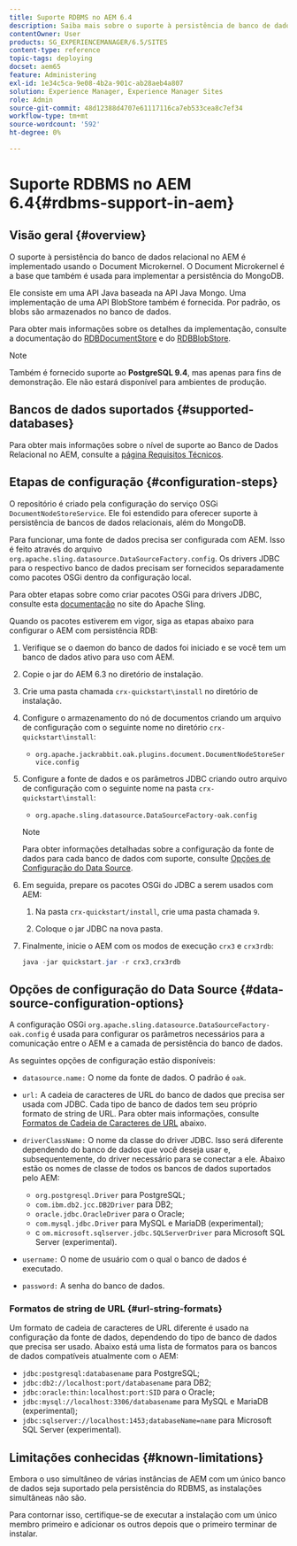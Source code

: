 ```yaml
---
title: Suporte RDBMS no AEM 6.4
description: Saiba mais sobre o suporte à persistência de banco de dados relacional no AEM 6.4 e as opções de configuração disponíveis.
contentOwner: User
products: SG_EXPERIENCEMANAGER/6.5/SITES
content-type: reference
topic-tags: deploying
docset: aem65
feature: Administering
exl-id: 1e34c5ca-9e08-4b2a-901c-ab28aeb4a807
solution: Experience Manager, Experience Manager Sites
role: Admin
source-git-commit: 48d12388d4707e61117116ca7eb533cea8c7ef34
workflow-type: tm+mt
source-wordcount: '592'
ht-degree: 0%

---
```


# Suporte RDBMS no AEM 6.4{#rdbms-support-in-aem}

## Visão geral {#overview}

O suporte à persistência do banco de dados relacional no AEM é implementado usando o Document Microkernel. O Document Microkernel é a base que também é usada para implementar a persistência do MongoDB.

Ele consiste em uma API Java baseada na API Java Mongo. Uma implementação de uma API BlobStore também é fornecida. Por padrão, os blobs são armazenados no banco de dados.

Para obter mais informações sobre os detalhes da implementação, consulte a documentação do [RDBDocumentStore](https://jackrabbit.apache.org/oak/docs/apidocs/org/apache/jackrabbit/oak/plugins/document/rdb/RDBDocumentStore.html) e do [RDBBlobStore](https://jackrabbit.apache.org/oak/docs/apidocs/org/apache/jackrabbit/oak/plugins/document/rdb/RDBBlobStore.html).

>[!NOTE]
>
>Também é fornecido suporte ao **PostgreSQL 9.4**, mas apenas para fins de demonstração. Ele não estará disponível para ambientes de produção.

## Bancos de dados suportados {#supported-databases}

Para obter mais informações sobre o nível de suporte ao Banco de Dados Relacional no AEM, consulte a [página Requisitos Técnicos](/help/sites-deploying/technical-requirements.md).

## Etapas de configuração {#configuration-steps}

O repositório é criado pela configuração do serviço OSGi `DocumentNodeStoreService`. Ele foi estendido para oferecer suporte à persistência de bancos de dados relacionais, além do MongoDB.

Para funcionar, uma fonte de dados precisa ser configurada com AEM. Isso é feito através do arquivo `org.apache.sling.datasource.DataSourceFactory.config`. Os drivers JDBC para o respectivo banco de dados precisam ser fornecidos separadamente como pacotes OSGi dentro da configuração local.

Para obter etapas sobre como criar pacotes OSGi para drivers JDBC, consulte esta [documentação](https://sling.apache.org/documentation/bundles/datasource-providers.html#convert-driver-jars-to-bundle) no site do Apache Sling.

Quando os pacotes estiverem em vigor, siga as etapas abaixo para configurar o AEM com persistência RDB:

1. Verifique se o daemon do banco de dados foi iniciado e se você tem um banco de dados ativo para uso com AEM.
1. Copie o jar do AEM 6.3 no diretório de instalação.
1. Crie uma pasta chamada `crx-quickstart\install` no diretório de instalação.
1. Configure o armazenamento do nó de documentos criando um arquivo de configuração com o seguinte nome no diretório `crx-quickstart\install`:

   * `org.apache.jackrabbit.oak.plugins.document.DocumentNodeStoreService.config`

1. Configure a fonte de dados e os parâmetros JDBC criando outro arquivo de configuração com o seguinte nome na pasta `crx-quickstart\install`:

   * `org.apache.sling.datasource.DataSourceFactory-oak.config`

   >[!NOTE]
   >
   >Para obter informações detalhadas sobre a configuração da fonte de dados para cada banco de dados com suporte, consulte [Opções de Configuração do Data Source](/help/sites-deploying/rdbms-support-in-aem.md#data-source-configuration-options).

1. Em seguida, prepare os pacotes OSGi do JDBC a serem usados com AEM:

   1. Na pasta `crx-quickstart/install`, crie uma pasta chamada `9`.

   1. Coloque o jar JDBC na nova pasta.

1. Finalmente, inicie o AEM com os modos de execução `crx3` e `crx3rdb`:

   ```java
   java -jar quickstart.jar -r crx3,crx3rdb
   ```

## Opções de configuração do Data Source {#data-source-configuration-options}

A configuração OSGi `org.apache.sling.datasource.DataSourceFactory-oak.config` é usada para configurar os parâmetros necessários para a comunicação entre o AEM e a camada de persistência do banco de dados.

As seguintes opções de configuração estão disponíveis:

* `datasource.name:` O nome da fonte de dados. O padrão é `oak`.

* `url:` A cadeia de caracteres de URL do banco de dados que precisa ser usada com JDBC. Cada tipo de banco de dados tem seu próprio formato de string de URL. Para obter mais informações, consulte [Formatos de Cadeia de Caracteres de URL](/help/sites-deploying/rdbms-support-in-aem.md#url-string-formats) abaixo.

* `driverClassName:` O nome da classe do driver JDBC. Isso será diferente dependendo do banco de dados que você deseja usar e, subsequentemente, do driver necessário para se conectar a ele. Abaixo estão os nomes de classe de todos os bancos de dados suportados pelo AEM:

   * `org.postgresql.Driver` para PostgreSQL;
   * `com.ibm.db2.jcc.DB2Driver` para DB2;
   * `oracle.jdbc.OracleDriver` para o Oracle;
   * `com.mysql.jdbc.Driver` para MySQL e MariaDB (experimental);
   * c `om.microsoft.sqlserver.jdbc.SQLServerDriver` para Microsoft SQL Server (experimental).

* `username:` O nome de usuário com o qual o banco de dados é executado.

* `password:` A senha do banco de dados.

### Formatos de string de URL {#url-string-formats}

Um formato de cadeia de caracteres de URL diferente é usado na configuração da fonte de dados, dependendo do tipo de banco de dados que precisa ser usado. Abaixo está uma lista de formatos para os bancos de dados compatíveis atualmente com o AEM:

* `jdbc:postgresql:databasename` para PostgreSQL;
* `jdbc:db2://localhost:port/databasename` para DB2;
* `jdbc:oracle:thin:localhost:port:SID` para o Oracle;
* `jdbc:mysql://localhost:3306/databasename` para MySQL e MariaDB (experimental);
* `jdbc:sqlserver://localhost:1453;databaseName=name` para Microsoft SQL Server (experimental).

## Limitações conhecidas {#known-limitations}

Embora o uso simultâneo de várias instâncias de AEM com um único banco de dados seja suportado pela persistência do RDBMS, as instalações simultâneas não são.

Para contornar isso, certifique-se de executar a instalação com um único membro primeiro e adicionar os outros depois que o primeiro terminar de instalar.
